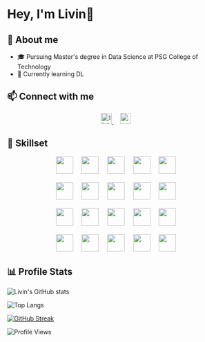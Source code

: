 # Hey, I'm Livin👋

## 🚀 About me
- 🎓 Pursuing Master's degree in Data Science at PSG College of Technology
- 🌱 Currently learning DL

## 📫 Connect with me 
<div align="center">
  <a href="https://linkedin.com/in/livin-joseph" target="_blank">
    <img src="https://img.shields.io/badge/LinkedIn-blue?style=for-the-badge&logo=linkedin" height="25" alt="linkedin logo">
  </a>
  &nbsp &nbsp
  <a href="https://open.spotify.com/user/anixp29d806bgjk40c0roln4y?si=10b83f3617704190" target="_blank">
    <img src="https://img.shields.io/badge/Spotify-grey?style=for-the-badge&logo=spotify" height="25" alt="spotify logo">
  </a>
</div>

## 🎯 Skillset
<div align="center">
<img src="https://cdn.jsdelivr.net/gh/devicons/devicon@latest/icons/python/python-original.svg" height="40"> &nbsp &nbsp
<img src="https://cdn.jsdelivr.net/gh/devicons/devicon@latest/icons/cplusplus/cplusplus-original.svg" height="40"> &nbsp &nbsp
<img src="https://cdn.jsdelivr.net/gh/devicons/devicon@latest/icons/c/c-original.svg" height="40"> &nbsp &nbsp
<img src="https://cdn.jsdelivr.net/gh/devicons/devicon@latest/icons/java/java-original.svg" height="40"> &nbsp &nbsp 
<img src="https://cdn.jsdelivr.net/gh/devicons/devicon@latest/icons/r/r-original.svg" height="40">
<br><br>
<img src="https://cdn.jsdelivr.net/gh/devicons/devicon@latest/icons/anaconda/anaconda-original.svg" height="40"> &nbsp &nbsp
<img src="https://cdn.jsdelivr.net/gh/devicons/devicon@latest/icons/jupyter/jupyter-original-wordmark.svg" height="40"> &nbsp &nbsp
<img src="https://cdn.jsdelivr.net/gh/devicons/devicon@latest/icons/scikitlearn/scikitlearn-original.svg" height="40"> &nbsp &nbsp
<img src="https://cdn.jsdelivr.net/gh/devicons/devicon@latest/icons/tensorflow/tensorflow-original.svg" height="40"> &nbsp &nbsp
<img src="https://cdn.jsdelivr.net/gh/devicons/devicon@latest/icons/pytorch/pytorch-original.svg" height="40">
<br><br>
<img src="https://cdn.jsdelivr.net/gh/devicons/devicon@latest/icons/oracle/oracle-original.svg" height="40" width="40"> &nbsp &nbsp
<img src="https://cdn.jsdelivr.net/gh/devicons/devicon@latest/icons/sqldeveloper/sqldeveloper-original.svg" height="40"> &nbsp &nbsp          
<img src="https://cdn.jsdelivr.net/gh/devicons/devicon@latest/icons/mysql/mysql-original.svg" height="40"> &nbsp &nbsp
<img src="https://cdn.jsdelivr.net/gh/devicons/devicon@latest/icons/django/django-plain.svg" height="40"> &nbsp &nbsp
<img src="https://cdn.jsdelivr.net/gh/devicons/devicon@latest/icons/flask/flask-original.svg" height="40">
<br><br>
<img src="https://cdn.jsdelivr.net/gh/devicons/devicon@latest/icons/html5/html5-original.svg" height="40"> &nbsp &nbsp
<img src="https://cdn.jsdelivr.net/gh/devicons/devicon@latest/icons/css3/css3-original.svg" height="40"> &nbsp &nbsp
<img src="https://cdn.jsdelivr.net/gh/devicons/devicon@latest/icons/streamlit/streamlit-original.svg" height="40"> &nbsp &nbsp
<img src="https://cdn.jsdelivr.net/gh/devicons/devicon@latest/icons/vscode/vscode-original.svg" height="40"> &nbsp &nbsp
<img src="https://cdn.jsdelivr.net/gh/devicons/devicon@latest/icons/github/github-original.svg" height="40">
</div>

## 📊 Profile Stats
![Livin's GitHub stats](https://github-readme-stats.vercel.app/api?username=livin-joseph&show_icons=true&theme=aura)

![Top Langs](https://github-readme-stats.vercel.app/api/top-langs/?username=livin-joseph&hide=javascript&layout=compact&hide_progress=true&theme=aura)

[![GitHub Streak](https://streak-stats.demolab.com?user=livin-joseph&theme=aura)](https://git.io/streak-stats)

![Profile Views](https://komarev.com/ghpvc/?username=livin-joseph&color=0f0f0f&style=for-the-badge)


<!--
**livin-joseph/livin-joseph** is a ✨ _special_ ✨ repository because its `README.md` (this file) appears on your GitHub profile.

Here are some ideas to get you started:

- 🔭 I’m currently working on ...
- 🌱 I’m currently learning ...
- 👯 I’m looking to collaborate on ...
- 🤔 I’m looking for help with ...
- 📫 How to reach me: ...
- 💬 Ask me about ...
- 😄 Pronouns: ...
- ⚡ Fun fact: ...
-->
